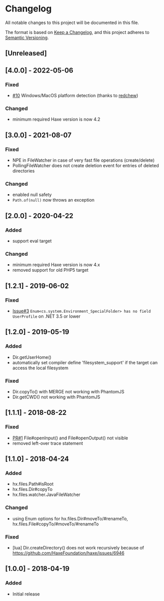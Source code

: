 # Changelog

All notable changes to this project will be documented in this file.

The format is based on [Keep a Changelog](https://keepachangelog.com/en/1.0.0/),
and this project adheres to [Semantic Versioning](https://semver.org/spec/v2.0.0.html).


## [Unreleased]


## [4.0.0] - 2022-05-06

### Fixed
- [#10](https://github.com/vegardit/haxe-files/pull/10) Windows/MacOS platform detection (thanks to [redchew](https://github.com/redchew))

### Changed
- minimum required Haxe version is now 4.2


## [3.0.0] - 2021-08-07

### Fixed
- NPE in FileWatcher in case of very fast file operations (create/delete)
- PollingFileWatcher does not create deletion event for entries of deleted directories

### Changed
- enabled null safety
- `Path.of(null)` now throws an exception


## [2.0.0] - 2020-04-22

### Added
- support eval target

### Changed
- minimum required Haxe version is now 4.x
- removed support for old PHP5 target


## [1.2.1] - 2019-06-02

### Fixed
- [Issue#3](https://github.com/vegardit/haxe-files/issues/3) `Enum<cs.system.Environment_SpecialFolder> has no field UserProfile` on .NET 3.5 or lower


## [1.2.0] - 2019-05-19

### Added
- Dir.getUserHome()
- automatically set compiler define 'filesystem_support' if the target can access the local filesystem

### Fixed
- Dir.copyTo() with MERGE not working with PhantomJS
- Dir.getCWD() not working with PhantomJS


## [1.1.1] - 2018-08-22

### Fixed
- [PR#1](https://github.com/vegardit/haxe-files/pull/1) File#openInput() and File#openOutput() not visible
- removed left-over trace statement


## [1.1.0] - 2018-04-24

### Added
- hx.files.Path#isRoot
- hx.files.Dir#copyTo
- hx.files.watcher.JavaFileWatcher

### Changed
- using Enum options for hx.files.Dir#moveTo/#renameTo, hx.files.File#copyTo/#moveTo/#renameTo

### Fixed
- [lua] Dir.createDirectory() does not work recursively because of https://github.com/HaxeFoundation/haxe/issues/6946


## [1.0.0] - 2018-04-19

### Added
- Initial release
